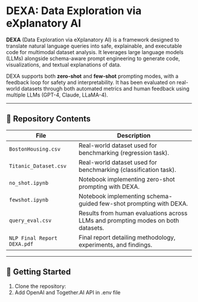 # DEXA: Data Exploration via eXplanatory AI

**DEXA** (Data Exploration via eXplanatory AI) is a framework designed to translate natural language queries into safe, explainable, and executable code for multimodal dataset analysis. It leverages large language models (LLMs) alongside schema-aware prompt engineering to generate code, visualizations, and textual explanations of data.

DEXA supports both **zero-shot** and **few-shot** prompting modes, with a feedback loop for safety and interpretability. It has been evaluated on real-world datasets through both automated metrics and human feedback using multiple LLMs (GPT-4, Claude, LLaMA-4).

---

## 📁 Repository Contents

| File | Description |
|------|-------------|
| `BostonHousing.csv` | Real-world dataset used for benchmarking (regression task). |
| `Titanic_Dataset.csv` | Real-world dataset used for benchmarking (classification task). |
| `no_shot.ipynb` | Notebook implementing zero-shot prompting with DEXA. |
| `fewshot.ipynb` | Notebook implementing schema-guided few-shot prompting with DEXA. |
| `query_eval.csv` | Results from human evaluations across LLMs and prompting modes on both datasets. |
| `NLP Final Report DEXA.pdf` | Final report detailing methodology, experiments, and findings. |

---

## 🚀 Getting Started

1. Clone the repository:
2. Add OpenAI and Together.AI API in .env file
